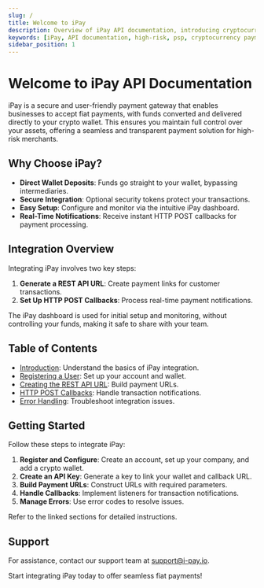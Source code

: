 ```yaml
---
slug: /
title: Welcome to iPay
description: Overview of iPay API documentation, introducing cryptocurrency payment integration and support resources.
keywords: [iPay, API documentation, high-risk, psp, cryptocurrency payments, payment gateway, integration guide, wallet setup, API key, callbacks, error handling, support]
sidebar_position: 1
---
```


# Welcome to iPay API Documentation

iPay is a secure and user-friendly payment gateway that enables businesses to accept fiat payments, with funds converted and delivered directly to your crypto wallet. This ensures you maintain full control over your assets, offering a seamless and transparent payment solution for high-risk merchants.

## Why Choose iPay?

- **Direct Wallet Deposits**: Funds go straight to your wallet, bypassing intermediaries.
- **Secure Integration**: Optional security tokens protect your transactions.
- **Easy Setup**: Configure and monitor via the intuitive iPay dashboard.
- **Real-Time Notifications**: Receive instant HTTP POST callbacks for payment processing.

## Integration Overview

Integrating iPay involves two key steps:

1. **Generate a REST API URL**: Create payment links for customer transactions.
2. **Set Up HTTP POST Callbacks**: Process real-time payment notifications.

The iPay dashboard is used for initial setup and monitoring, without controlling your funds, making it safe to share with your team.

## Table of Contents

- [Introduction](/introduction/overview): Understand the basics of iPay integration.
- [Registering a User](/preparation-steps/registering-user): Set up your account and wallet.
- [Creating the REST API URL](/creating-rest-api-url/parameters): Build payment URLs.
- [HTTP POST Callbacks](/http-post-callbacks/json-payload): Handle transaction notifications.
- [Error Handling](/error-handling/error-code-table): Troubleshoot integration issues.

## Getting Started

Follow these steps to integrate iPay:

1. **Register and Configure**: Create an account, set up your company, and add a crypto wallet.
2. **Create an API Key**: Generate a key to link your wallet and callback URL.
3. **Build Payment URLs**: Construct URLs with required parameters.
4. **Handle Callbacks**: Implement listeners for transaction notifications.
5. **Manage Errors**: Use error codes to resolve issues.

Refer to the linked sections for detailed instructions.

## Support

For assistance, contact our support team at [support@i-pay.io](mailto:support@i-pay.io).

Start integrating iPay today to offer seamless fiat payments!